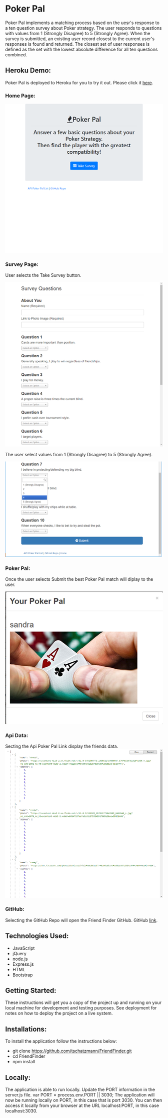 # Poker Pal

Poker Pal implements a matching process based on the uesr's response to a ten question survey about Poker strategy.
 The user responds to questions with values from 1 (Strongly Disagree) to 5 (Strongly Agree). When the survey is submitted, an existing user record closest to the current user's responses is found and returned. The closest set of user responses is defined as the set with the lowest absolute difference for all ten questions combined.

## Heroku Demo:
Poker Pal is deployed to Heroku for you to
try it out. Please click it [here](https://calm-depths-23604.herokuapp.com/).

### Home Page:
![alt Poker Pal](/app/assets/images/HomePageSS.png)

### Survey Page:
User selects the Take Survey button.

![alt Poker Survey](/app/assets/images/SurveyQuestionSS.png)

The user select  values from 1 (Strongly Disagree) to 5 (Strongly Agree). 

![alt Selection](app/assets/images/ChoicesSS.png)

### Poker Pal:
Once the user selects Submit the best Poker Pal
match will diplay to the user.

![alt Best match](app/assets/images/PokerPalSS.png)

### Api Data:
Secting the Api Poker Pal Link display the 
friends data.
![Api Data](app/assets/images/ApiData.png)

### GitHub:
Selecting the GitHub Repo will open the
Friend Finder GitHub. 
GitHub [link](https://github.com/tschatzmann/FriendFinder).

## Technologies Used:
- JavaScript
- jQuery
- node.js
- Express.js
- HTML
- Bootstrap

## Getting Started:
These instructions will get you a copy of the project up and running on your local machine for development and testing purposes. See deployment for notes on how to deploy the project on a live system.

## Installations:
To install the application follow the instructions below:
- git clone https://github.com/tschatzmann/FriendFinder.git
- cd FriendFinder
- npm install

## Locally:
The application is able to run locally.
Update the PORT information in the server.js file. 
var PORT = process.env.PORT || 3030;
The application will now be running locally on PORT, in this case that is port 3030. You can then access it locally from your browser at the URL localhost:PORT, in this case localhost:3030.









